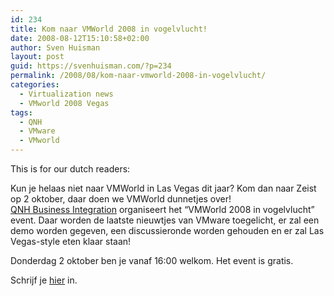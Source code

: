```yaml
---
id: 234
title: Kom naar VMWorld 2008 in vogelvlucht!
date: 2008-08-12T15:10:58+02:00
author: Sven Huisman
layout: post
guid: https://svenhuisman.com/?p=234
permalink: /2008/08/kom-naar-vmworld-2008-in-vogelvlucht/
categories:
  - Virtualization news
  - VMworld 2008 Vegas
tags:
  - QNH
  - VMware
  - VMworld
---
```

This is for our dutch readers:

Kun je helaas niet naar VMWorld in Las Vegas dit jaar? Kom dan naar Zeist op 2 oktober, daar doen we VMWorld dunnetjes over!  
<a title="QNH" href="https://www.qnh.nl" target="_blank">QNH Business Integration</a> organiseert het &#8220;VMWorld 2008 in vogelvlucht&#8221; event. Daar worden de laatste nieuwtjes van VMware toegelicht, er zal een demo worden gegeven, een discussieronde worden gehouden en er zal Las Vegas-style eten klaar staan!

Donderdag 2 oktober ben je vanaf 16:00 welkom. Het event is gratis.

Schrijf je <a title="VMWorld 2008 in vogelvlucht" href="https://www.vmwarepartners.com/pages/customers/qnh-infrastructure-bv/vmworld-2008-in-vogelvlucht/email.html?Campaign_Id=38781&Activity_Id=35981" target="_blank">hier</a> in.